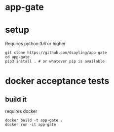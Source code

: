 # app-gate

# setup

Requires python:3.6 or higher

```
git clone https://github.com/dsayling/app-gate
cd app-gate
pip3 install . # or whatever pip is available
```

# docker acceptance tests

## build it

requires docker
```
docker build -t app-gate .
docker run -it app-gate
```



